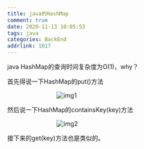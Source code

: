 ```yaml
---
title: java的HashMap
comment: true
date: 2020-11-13 10:05:53
tags: java
categories: BackEnd
addrlink: 1017
---
```


java HashMap的查询时间复杂度为O(1)，why？

首先得说一下HashMap的put()方法

<div style="margin:0 auto;width:55%">

![img1](./java的HashMap/1.png)

</div>

然后说一下HashMap的containsKey(key)方法

<div style="margin:0 auto;width:55%">

![img2](./java的HashMap/2.png)

</div>



接下来的get(key)方法也是类似的。